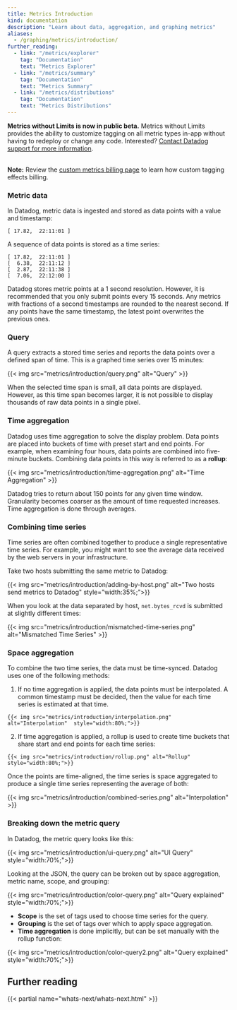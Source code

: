 ```yaml
---
title: Metrics Introduction
kind: documentation
description: "Learn about data, aggregation, and graphing metrics"
aliases:
  - /graphing/metrics/introduction/
further_reading:
  - link: "/metrics/explorer"
    tag: "Documentation"
    text: "Metrics Explorer"
  - link: "/metrics/summary"
    tag: "Documentation"
    text: "Metrics Summary"
  - link: "/metrics/distributions"
    tag: "Documentation"
    text: "Metrics Distributions"
---
```


<div class="alert alert-warning">
<strong>Metrics without Limits is now in public beta.</strong> Metrics without Limits provides the ability to customize tagging on all metric types in-app without having to redeploy or change any code. Interested? <a href="/help">Contact Datadog support for more information</a>.<br><br>

<strong>Note:</strong> Review the <a href="/account_management/billing/custom_metrics">custom metrics billing page</a> to learn how custom tagging effects billing.
</div>

### Metric data

In Datadog, metric data is ingested and stored as data points with a value and timestamp:

```text
[ 17.82,  22:11:01 ]
```

A sequence of data points is stored as a time series:

```text
[ 17.82,  22:11:01 ]
[  6.38,  22:11:12 ]
[  2.87,  22:11:38 ]
[  7.06,  22:12:00 ]
```

Datadog stores metric points at a 1 second resolution. However, it is recommended that you only submit points every 15 seconds. Any metrics with fractions of a second timestamps are rounded to the nearest second. If any points have the same timestamp, the latest point overwrites the previous ones.

### Query

A query extracts a stored time series and reports the data points over a defined span of time. This is a graphed time series over 15 minutes:

{{< img src="metrics/introduction/query.png" alt="Query" >}}

When the selected time span is small, all data points are displayed. However, as this time span becomes larger, it is not possible to display thousands of raw data points in a single pixel.

### Time aggregation

Datadog uses time aggregation to solve the display problem. Data points are placed into buckets of time with preset start and end points. For example, when examining four hours, data points are combined into five-minute buckets. Combining data points in this way is referred to as a **rollup**:

{{< img src="metrics/introduction/time-aggregation.png" alt="Time Aggregation" >}}

Datadog tries to return about 150 points for any given time window. Granularity becomes coarser as the amount of time requested increases. Time aggregation is done through averages.

### Combining time series

Time series are often combined together to produce a single representative time series. For example, you might want to see the average data received by the web servers in your infrastructure.

Take two hosts submitting the same metric to Datadog:

{{< img src="metrics/introduction/adding-by-host.png" alt="Two hosts send metrics to Datadog"  style="width:35%;">}}

When you look at the data separated by host, `net.bytes_rcvd` is submitted at slightly different times:

{{< img src="metrics/introduction/mismatched-time-series.png" alt="Mismatched Time Series" >}}

### Space aggregation

To combine the two time series, the data must be time-synced. Datadog uses one of the following methods:

  1. If no time aggregation is applied, the data points must be interpolated. A common timestamp must be decided, then the value for each time series is estimated at that time.

    {{< img src="metrics/introduction/interpolation.png" alt="Interpolation"  style="width:80%;">}}

  2. If time aggregation is applied, a rollup is used to create time buckets that share start and end points for each time series:

    {{< img src="metrics/introduction/rollup.png" alt="Rollup"  style="width:80%;">}}

Once the points are time-aligned, the time series is space aggregated to produce a single time series representing the average of both:

{{< img src="metrics/introduction/combined-series.png" alt="Interpolation" >}}

### Breaking down the metric query

In Datadog, the metric query looks like this:

{{< img src="metrics/introduction/ui-query.png" alt="UI Query"  style="width:70%;">}}

Looking at the JSON, the query can be broken out by space aggregation, metric name, scope, and grouping:

{{< img src="metrics/introduction/color-query.png" alt="Query explained"  style="width:70%;">}}

* **Scope** is the set of tags used to choose time series for the query.
* **Grouping** is the set of tags over which to apply space aggregation.
* **Time aggregation** is done implicitly, but can be set manually with the rollup function:

{{< img src="metrics/introduction/color-query2.png" alt="Query explained"  style="width:70%;">}}

## Further reading

{{< partial name="whats-next/whats-next.html" >}}


